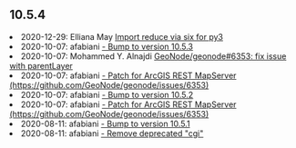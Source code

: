 ## 10.5.4

<li> 2020-12-29: Elliana May <a href="http://github.com/GeoNode/arcrest/commit/a03edf93ca7b601e3dc2cf80f2460f04c36dad63" target="blank"> Import reduce via six for py3</a></li> 
<li> 2020-10-07: afabiani <a href="http://github.com/GeoNode/arcrest/commit/b58b94a27b841dc17813ab813a12428c226a5d90" target="blank">  - Bump to version 10.5.3</a></li> 
<li> 2020-10-07: Mohammed Y. Alnajdi <a href="http://github.com/GeoNode/arcrest/commit/7ea3e496be0b86679af23c32714e3720b85d06f8" target="blank"> GeoNode/geonode#6353: fix issue with parentLayer</a></li> 
<li> 2020-10-07: afabiani <a href="http://github.com/GeoNode/arcrest/commit/eb0275f9e2bc26043f581dde2ae585efb3680833" target="blank">  - Patch for ArcGIS REST MapServer (https://github.com/GeoNode/geonode/issues/6353)</a></li> 
<li> 2020-10-07: afabiani <a href="http://github.com/GeoNode/arcrest/commit/3f8dc9a66bc89c57d22189ee008827451125229e" target="blank">  - Bump to version 10.5.2</a></li> 
<li> 2020-10-07: afabiani <a href="http://github.com/GeoNode/arcrest/commit/c0436abd614b1914ef536dc0933ad57f69107b69" target="blank">  - Patch for ArcGIS REST MapServer (https://github.com/GeoNode/geonode/issues/6353)</a></li> 
<li> 2020-08-11: afabiani <a href="http://github.com/GeoNode/arcrest/commit/1ef6a7d5396e1c4ea15d7d04e0f113b85ffb4165" target="blank">  - Bump to version 10.5.1</a></li> 
<li> 2020-08-11: afabiani <a href="http://github.com/GeoNode/arcrest/commit/45bb83da193cb277908f9f43f4342bfff55be7f4" target="blank">  - Remove deprecated "cgi"</a></li> 
